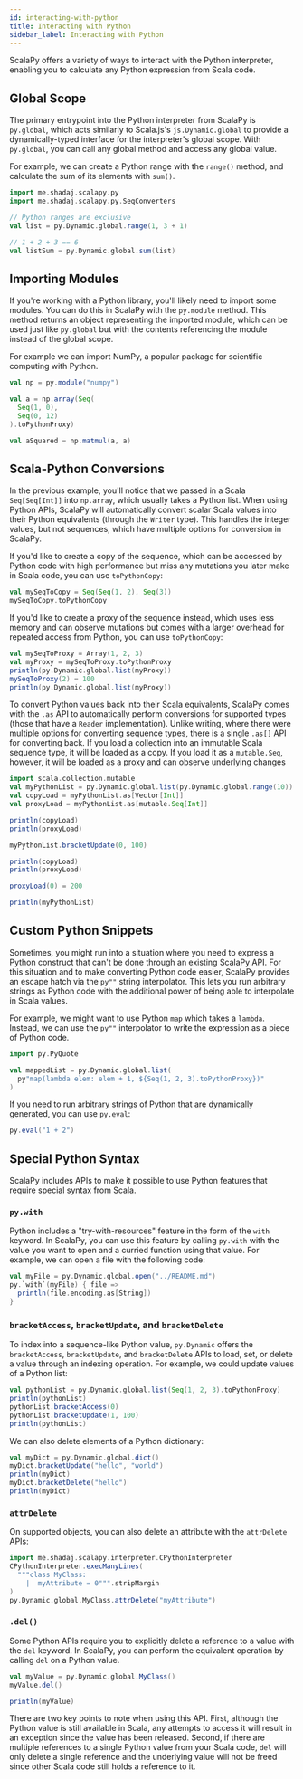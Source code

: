 ```yaml
---
id: interacting-with-python
title: Interacting with Python
sidebar_label: Interacting with Python
---
```


ScalaPy offers a variety of ways to interact with the Python interpreter, enabling you to calculate any Python expression from Scala code.

## Global Scope
The primary entrypoint into the Python interpreter from ScalaPy is `py.global`, which acts similarly to Scala.js's `js.Dynamic.global` to provide a dynamically-typed interface for the interpreter's global scope. With `py.global`, you can call any global method and access any global value.

For example, we can create a Python range with the `range()` method, and calculate the sum of its elements with `sum()`.

```scala mdoc
import me.shadaj.scalapy.py
import me.shadaj.scalapy.py.SeqConverters

// Python ranges are exclusive
val list = py.Dynamic.global.range(1, 3 + 1)

// 1 + 2 + 3 == 6
val listSum = py.Dynamic.global.sum(list)
```

## Importing Modules
If you're working with a Python library, you'll likely need to import some modules. You can do this in ScalaPy with the `py.module` method. This method returns an object representing the imported module, which can be used just like `py.global` but with the contents referencing the module instead of the global scope.

For example we can import NumPy, a popular package for scientific computing with Python.

```scala mdoc
val np = py.module("numpy")

val a = np.array(Seq(
  Seq(1, 0),
  Seq(0, 12)
).toPythonProxy)

val aSquared = np.matmul(a, a)
```

## Scala-Python Conversions
In the previous example, you'll notice that we passed in a Scala `Seq[Seq[Int]]` into `np.array`, which usually takes a Python list. When using Python APIs, ScalaPy will automatically convert scalar Scala values into their Python equivalents (through the `Writer` type). This handles the integer values, but not sequences, which have multiple options for conversion in ScalaPy.

If you'd like to create a copy of the sequence, which can be accessed by Python code with high performance but miss any mutations you later make in Scala code, you can use `toPythonCopy`:

```scala mdoc
val mySeqToCopy = Seq(Seq(1, 2), Seq(3))
mySeqToCopy.toPythonCopy
```

If you'd like to create a proxy of the sequence instead, which uses less memory and can observe mutations but comes with a larger overhead for repeated access from Python, you can use `toPythonCopy`:

```scala mdoc
val mySeqToProxy = Array(1, 2, 3)
val myProxy = mySeqToProxy.toPythonProxy
println(py.Dynamic.global.list(myProxy))
mySeqToProxy(2) = 100
println(py.Dynamic.global.list(myProxy))
```

To convert Python values back into their Scala equivalents, ScalaPy comes with the `.as` API to automatically perform conversions for supported types (those that have a `Reader` implementation). Unlike writing, where there were multiple options for converting sequence types, there is a single `.as[]` API for converting back. If you load a collection into an immutable Scala sequence type, it will be loaded as a copy. If you load it as a `mutable.Seq`, however, it will be loaded as a proxy and can observe underlying changes

```scala mdoc
import scala.collection.mutable
val myPythonList = py.Dynamic.global.list(py.Dynamic.global.range(10))
val copyLoad = myPythonList.as[Vector[Int]]
val proxyLoad = myPythonList.as[mutable.Seq[Int]]

println(copyLoad)
println(proxyLoad)

myPythonList.bracketUpdate(0, 100)

println(copyLoad)
println(proxyLoad)

proxyLoad(0) = 200

println(myPythonList)
```

## Custom Python Snippets
Sometimes, you might run into a situation where you need to express a Python construct that can't be done through an existing ScalaPy API. For this situation and to make converting Python code easier, ScalaPy provides an escape hatch via the `py""` string interpolator. This lets you run arbitrary strings as Python code with the additional power of being able to interpolate in Scala values.

For example, we might want to use Python `map` which takes a `lambda`. Instead, we can use the `py""` interpolator to write the expression as a piece of Python code.

```scala mdoc
import py.PyQuote

val mappedList = py.Dynamic.global.list(
  py"map(lambda elem: elem + 1, ${Seq(1, 2, 3).toPythonProxy})"
)
```

If you need to run arbitrary strings of Python that are dynamically generated, you can use `py.eval`:
```scala mdoc
py.eval("1 + 2")
```

## Special Python Syntax
ScalaPy includes APIs to make it possible to use Python features that require special syntax from Scala.

### `py.with`
Python includes a "try-with-resources" feature in the form of the `with` keyword. In ScalaPy, you can use this feature by calling `py.with` with the value you want to open and a curried function using that value. For example, we can open a file with the following code:

```scala mdoc
val myFile = py.Dynamic.global.open("../README.md")
py.`with`(myFile) { file =>
  println(file.encoding.as[String])
}
```

### `bracketAccess`, `bracketUpdate`, and `bracketDelete`
To index into a sequence-like Python value, `py.Dynamic` offers the `bracketAccess`, `bracketUpdate`, and `bracketDelete` APIs to load, set, or delete a value through an indexing operation. For example, we could update values of a Python list:

```scala mdoc
val pythonList = py.Dynamic.global.list(Seq(1, 2, 3).toPythonProxy)
println(pythonList)
pythonList.bracketAccess(0)
pythonList.bracketUpdate(1, 100)
println(pythonList)
```

We can also delete elements of a Python dictionary:
```scala mdoc
val myDict = py.Dynamic.global.dict()
myDict.bracketUpdate("hello", "world")
println(myDict)
myDict.bracketDelete("hello")
println(myDict)
```

### `attrDelete`
On supported objects, you can also delete an attribute with the `attrDelete` APIs:
```scala mdoc
import me.shadaj.scalapy.interpreter.CPythonInterpreter
CPythonInterpreter.execManyLines(
  """class MyClass:
    |  myAttribute = 0""".stripMargin
)
py.Dynamic.global.MyClass.attrDelete("myAttribute")
```

### `.del()`
Some Python APIs require you to explicitly delete a reference to a value with the `del` keyword. In ScalaPy, you can perform the equivalent operation by calling `del` on a Python value.

```scala mdoc:silent
val myValue = py.Dynamic.global.MyClass()
myValue.del()
```
```scala mdoc:crash
println(myValue)
```

There are two key points to note when using this API. First, although the Python value is still available in Scala, any attempts to access it will result in an exception since the value has been released. Second, if there are multiple references to a single Python value from your Scala code, `del` will only delete a single reference and the underlying value will not be freed since other Scala code still holds a reference to it.
